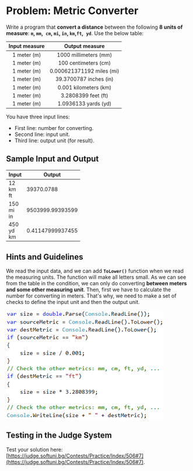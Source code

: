 # Problem: Metric Converter

Write a program that **convert a distance** between the following **8 units of measure**: **`m`, `mm`,` cm`, `mi`, `in`, `km`,` ft `,` yd`**. Use the below table:

| Input measure | Output measure |
| :-------------: | :--------------: |
| 1 meter (m) | 1000 millimeters (mm) |
| 1 meter (m) | 100 centimeters (cm) |
| 1 meter (m) | 0.000621371192 miles (mi) |
| 1 meter (m) | 39.3700787 inches (in) |
| 1 meter (m) | 0.001 kilometers (km) |
| 1 meter (m) | 3.2808399 feet (ft)  |
| 1 meter (m) | 1.0936133 yards (yd) |

You have three input lines:

- First line: number for converting.
- Second line: input unit.
- Third line: output unit (for result).

## Sample Input and Output

| Input | Output |
| --- | ---- |
| 12 <br>km <br>ft | 39370.0788 |
| 150 <br>mi <br>in | 9503999.99393599 |
| 450 <br>yd <br>km | 0.41147999937455 |

## Hints and Guidelines

We read the input data, and we can add **`ToLower()`** function when we read the measuring units. The function will make all letters small. As we can see from the table in the condition, we can only do converting **between meters and some other measuring unit**. Then, first we have to calculate the number for converting in meters. That's why, we need to make a set of checks to define the input unit and then the output unit.

![](/assets/chapter-3-images/08.Metric-converter-01.png)

## Testing in the Judge System

Test your solution here: [https://judge.softuni.bg/Contests/Practice/Index/506#7](https://judge.softuni.bg/Contests/Practice/Index/506#7).
